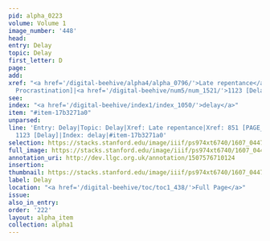 ```yaml
---
pid: alpha_0223
volume: Volume 1
image_number: '448'
head:
entry: Delay
topic: Delay
first_letter: D
page:
add:
xref: "<a href='/digital-beehive/alpha4/alpha_0796/'>Late repentance</a>|851 [PAGE_MISSING,
  Procrastination]|<a href='/digital-beehive/num5/num_1521/'>1123 [Delay]</a>"
see:
index: "<a href='/digital-beehive/index1/index_1050/'>delay</a>"
item: "#item-17b3271a0"
unparsed:
line: 'Entry: Delay|Topic: Delay|Xref: Late repentance|Xref: 851 [PAGE_MISSING, Procrastination]|Xref:
  1123 [Delay]|Index: delay|#item-17b3271a0'
selection: https://stacks.stanford.edu/image/iiif/ps974xt6740/1607_0447/783,4056,2976,432/full/0/default.jpg
full_image: https://stacks.stanford.edu/image/iiif/ps974xt6740/1607_0447/full/full/0/default.jpg
annotation_uri: http://dev.llgc.org.uk/annotation/1507576710124
insertion:
thumbnail: https://stacks.stanford.edu/image/iiif/ps974xt6740/1607_0447/783,4056,600,180/250,/0/default.jpg
label: Delay
location: "<a href='/digital-beehive/toc/toc1_438/'>Full Page</a>"
issue:
also_in_entry:
order: '222'
layout: alpha_item
collection: alpha1
---
```

